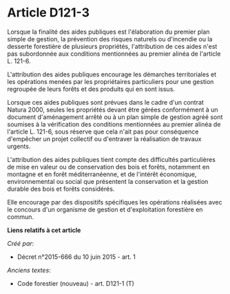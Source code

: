 # Article D121-3

Lorsque la finalité des aides publiques est l'élaboration du premier plan simple de gestion, la prévention des risques
naturels ou d'incendie ou la desserte forestière de plusieurs propriétés, l'attribution de ces aides n'est pas subordonnée
aux conditions mentionnées au premier alinéa de l'article L. 121-6. 

L'attribution des aides publiques encourage les démarches territoriales et les opérations menées par les propriétaires
particuliers pour une gestion regroupée de leurs forêts et des produits qui en sont issus. 

Lorsque ces aides publiques sont prévues dans le cadre d'un contrat Natura 2000, seules les propriétés devant être gérées
conformément à un document d'aménagement arrêté ou à un plan simple de gestion agréé sont soumises à la vérification des
conditions mentionnées au premier alinéa de l'article L. 121-6, sous réserve que cela n'ait pas pour conséquence d'empêcher
un projet collectif ou d'entraver la réalisation de travaux urgents. 

L'attribution des aides publiques tient compte des difficultés particulières de mise en valeur ou de conservation des bois et
forêts, notamment en montagne et en forêt méditerranéenne, et de l'intérêt économique, environnemental ou social que
présentent la conservation et la gestion durable des bois et forêts considérés. 

Elle encourage par des dispositifs spécifiques les opérations réalisées avec le concours d'un organisme de gestion et
d'exploitation forestière en commun.

**Liens relatifs à cet article**

_Créé par_:

  - Décret n°2015-666 du 10 juin 2015 - art. 1

_Anciens textes_:

  - Code forestier (nouveau) - art. D121-1 (T)

